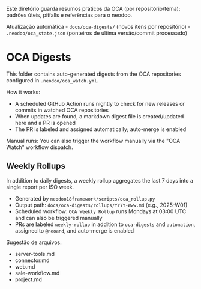 Este diretório guarda resumos práticos da OCA (por repositório/tema): padrões úteis, pitfalls e referências para o neodoo.

Atualização automática
	- `docs/oca-digests/` (novos itens por repositório)
	- `.neodoo/oca_state.json` (ponteiros de última versão/commit processado)

# OCA Digests

This folder contains auto-generated digests from the OCA repositories configured in `.neodoo/oca_watch.yml`.

How it works:
- A scheduled GitHub Action runs nightly to check for new releases or commits in watched OCA repositories
- When updates are found, a markdown digest file is created/updated here and a PR is opened
- The PR is labeled and assigned automatically; auto-merge is enabled

Manual runs: You can also trigger the workflow manually via the "OCA Watch" workflow dispatch.

## Weekly Rollups

In addition to daily digests, a weekly rollup aggregates the last 7 days into a single report per ISO week.

- Generated by `neodoo18framework/scripts/oca_rollup.py`
- Output path: `docs/oca-digests/rollups/YYYY-Www.md` (e.g., 2025-W01)
- Scheduled workflow: `OCA Weekly Rollup` runs Mondays at 03:00 UTC and can also be triggered manually
- PRs are labeled `weekly-rollup` in addition to `oca-digests` and `automation`, assigned to `@neoand`, and auto-merge is enabled

Sugestão de arquivos:
- server-tools.md
- connector.md
- web.md
- sale-workflow.md
- project.md
